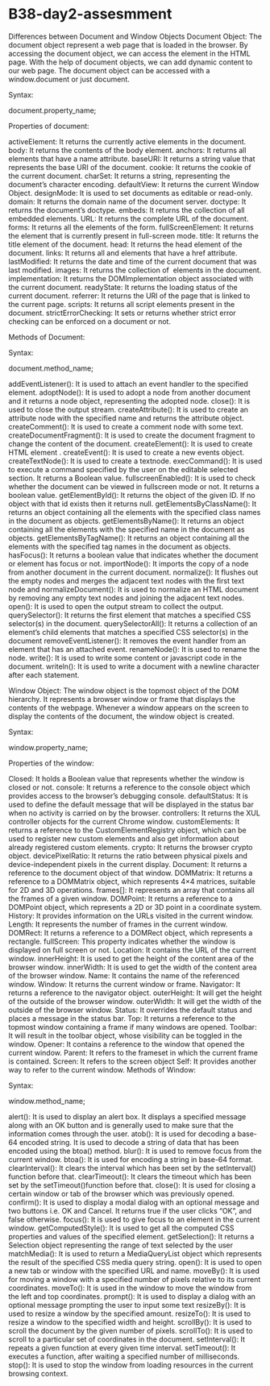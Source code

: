 # B38-day2-assesmment
Differences between Document and Window Objects
Document Object:
    The document object represent a web page that is loaded in the browser.
By accessing the document object, we can access the element in the HTML page.
With the help of document objects, we can add dynamic content to our web page. 
The document object can be accessed with a window.document or just document.

Syntax:

document.property_name;

Properties of document:

activeElement: It returns the currently active elements in the document.
body: It returns the contents of the body element.
anchors: It returns all <a> elements that have a name attribute.
baseURI: It returns a string value that represents the base URI of the document.
cookie: It returns the cookie of the current document.
charSet: It returns a string, representing the document’s character encoding.
defaultView: It returns the current Window Object.
designMode: It is used to set documents as editable or read-only.
domain: It returns the domain name of the document server.
doctype: It returns the document’s doctype.
embeds: It returns the collection of all embedded elements.
URL: It returns the complete URL of the document.
forms: It returns all the elements of the form.
fullScreenElement: It returns the element that is currently present in full-screen mode.
title: It returns the title element of the document.
head: It returns the head element of the document.
links: It returns all <area> and <a> elements that have a href attribute.
lastModified: It returns the date and time of the current document that was last modified.
images: It returns the collection of <img> elements in the document.
implementation: It returns the DOMImplementation object associated with the current document.
readyState: It returns the loading status of the current document.
referrer: It returns the URI of the page that is linked to the current page.
scripts: It returns all script elements present in the document.
strictErrorChecking: It sets or returns whether strict error checking can be enforced on a document or not.


Methods of Document:

Syntax:

document.method_name;

addEventListener(): It is used to attach an event handler to the specified element.
adoptNode(): It is used to adopt a node from another document and it returns a node object, representing the adopted node.
close(): It is used to close the output stream.
createAttribute(): It is used to create an attribute node with the specified name and returns the attribute object.
createComment(): It is used to create a comment node with some text.
createDocumentFragment(): It is used to create the document fragment to change the content of the document.
createElement(): It is used to create HTML element .
createEvent(): It is used to create a new events object.
createTextNode(): It is used to create a textnode.
execCommand(): It is used to execute a command specified by the user on the editable selected section. It returns a Boolean value.
fullscreenEnabled(): It is used to check whether the document can be viewed in fullscreen mode or not. It returns a boolean value.
getElementById(): It returns the object of the given ID. If no object with that id exists then it returns null.
getElementsByClassName(): It returns an object containing all the elements with the specified class names in the document as objects.
getElementsByName(): It returns an object containing all the elements with the specified name in the document as objects.
getElementsByTagName(): It returns an object containing all the elements with the specified tag names in the document as objects.
hasFocus(): It returns a boolean value that indicates whether the document or element has focus or not.
importNode(): It imports the copy of a node from another document in the current document.
normalize(): It flushes out the empty nodes and merges the adjacent text nodes with the first text node and
normalizeDocument(): It is used to normalize an HTML document by removing any empty text nodes and joining the adjacent text nodes.
open(): It is used to open the output stream to collect the output.
querySelector(): It returns the first element that matches a specified CSS selector(s) in the document.
querySelectorAll(): It returns a collection of an element’s child elements that matches a specified CSS selector(s) in the document
removeEventListener(): It removes the event handler from an element that has an attached event.
renameNode(): It is used to rename the node.
write(): It is used to write some content or javascript code in the document.
writeln(): It is used to write a document with a newline character after each statement.


Window Object:
    The window object is the topmost object of the DOM hierarchy. 
It represents a browser window or frame that displays the contents of the webpage. 
Whenever a window appears on the screen to display the contents of the document, the window object is created. 

Syntax:

window.property_name;

Properties of the window:

Closed: It holds a Boolean value that represents whether the window is closed or not.
console: It returns a reference to the console object which provides access to the browser’s debugging console.
defaultStatus: It is used to define the default message that will be displayed in the status bar when no activity is carried on by the browser.
controllers: It returns the XUL controller objects for the current Chrome window.
customElements: It returns a reference to the CustomElementRegistry object, which can be used to register new custom elements and also get information about already registered custom elements.
crypto: It returns the browser crypto object.
devicePixelRatio: It returns the ratio between physical pixels and device-independent pixels in the current display.
Document: It returns a reference to the document object of that window.
DOMMatrix: It returns a reference to a DOMMatrix object, which represents 4×4 matrices, suitable for 2D and 3D operations.
frames[]: It represents an array that contains all the frames of a given window.
DOMPoint: It returns a reference to a DOMPoint object, which represents a 2D or 3D point in a coordinate system.
History: It provides information on the URLs visited in the current window.
Length: It represents the number of frames in the current window.
DOMRect: It returns a reference to a DOMRect object, which represents a rectangle.
fullScreen: This property indicates whether the window is displayed on full screen or not.
Location: It contains the URL of the current window.
innerHeight: It is used to get the height of the content area of the browser window.
innerWidth: It is used to get the width of the content area of the browser window.
Name: It contains the name of the referenced window.
Window: It returns the current window or frame.
Navigator: It returns a reference to the navigator object.
outerHeight: It will get the height of the outside of the browser window.
outerWidth: It will get the width of the outside of the browser window.
Status: It overrides the default status and places a message in the status bar.
Top: It returns a reference to the topmost window containing a frame if many windows are opened.
Toolbar: It will result in the toolbar object, whose visibility can be toggled in the window.
Opener: It contains a reference to the window that opened the current window.
Parent: It refers to the frameset in which the current frame is contained.
Screen: It refers to the screen object
Self: It provides another way to refer to the current window.
Methods of Window:

Syntax:

window.method_name;

alert(): It is used to display an alert box. It displays a specified message along with an OK button and is generally used to make sure that the information comes through the user.
atob(): It is used for decoding a base-64 encoded string. It is used to decode a string of data that has been encoded using the btoa() method.
blur(): It is used to remove focus from the current window.
btoa(): It is used for encoding a string in base-64 format.
clearInterval(): It clears the interval which has been set by the setInterval() function before that.
clearTimeout(): It clears the timeout which has been set by the setTimeout()function before that.
close(): It is used for closing a certain window or tab of the browser which was previously opened.
confirm(): It is used to display a modal dialog with an optional message and two buttons i.e. OK and Cancel. It returns true if the user clicks “OK”, and false otherwise.
focus(): It is used to give focus to an element in the current window.
getComputedStyle(): It is used to get all the computed CSS properties and values of the specified element.
getSelection(): It returns a Selection object representing the range of text selected by the user
matchMedia(): It is used to return a MediaQueryList object which represents the result of the specified CSS media query string.
open(): It is used to open a new tab or window with the specified URL and name.
moveBy(): It is used for moving a window with a specified number of pixels relative to its current coordinates.
moveTo(): It is used in the window to move the window from the left and top coordinates.
prompt(): It is used to display a dialog with an optional message prompting the user to input some text
resizeBy(): It is used to resize a window by the specified amount.
resizeTo(): It is used to resize a window to the specified width and height.
scrollBy(): It is used to scroll the document by the given number of pixels.
scrollTo(): It is used to scroll to a particular set of coordinates in the document.
setInterval(): It repeats a given function at every given time interval.
setTimeout(): It executes a function, after waiting a specified number of milliseconds.
stop(): It is used to stop the window from loading resources in the current browsing context.
